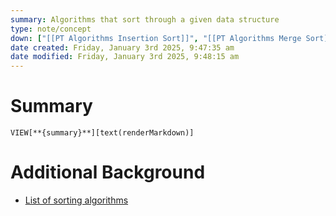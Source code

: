```yaml
---
summary: Algorithms that sort through a given data structure
type: note/concept
down: ["[[PT Algorithms Insertion Sort]]", "[[PT Algorithms Merge Sort]]", "[[PT Algorithms Quick Sort]]"]
date created: Friday, January 3rd 2025, 9:47:35 am
date modified: Friday, January 3rd 2025, 9:48:15 am
---
```

# Summary
`VIEW[**{summary}**][text(renderMarkdown)]`

# Additional Background
- [List of sorting algorithms](https://www.geeksforgeeks.org/sorting-algorithms/)